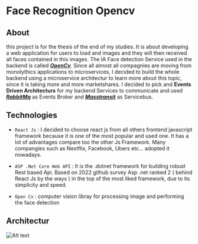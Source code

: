 # Face Recognition Opencv

## About
this project is for the thesis of the end of my studies. It is about developing a web application for users to load and images and they will then received all faces contained in this images. The IA Face detection Service used in the backend is called [*****OpenCv*****](https://opencv.org/).
Since all almost all compagnies are moving from monolythics applications to microservices, I decided to build the whole backend using a microservice architectur to learn more about this topic, since it is taking more and more marketshares. I decided to pick and **Events Driven Architecturs** for my backend Services to communicate and used [*****RabbitMq*****](https://www.rabbitmq.com/) as Events Broker and [*****Masstransit*****](https://masstransit-project.com/) as Servicebus.

## Technologies
-  ``React Js`` : I decided to choose react js from all others frontend javascript framework because it is one of the most popular and used one. It has a lot of advantages compare too the other Js Framework. Many compangies such as Nextflix, Facebook, Ubers etc... adopted it nowadays.

-  ``ASP .Net Core Web API`` : It is the .dotnet framework for building robust Rest based Api. Based on 2022 github survey Asp .net ranked 2 ( behind React Js by the ways ) in the top of the most liked framework, due to its simplicity and speed.

- ``Open Cv`` : computer vision libray for processing image and performing the face detection

## Architectur

![Alt text](https://github.com/fantoSama/face-recognize-opencv/blob/main/assets/Architectur.png "a title")
